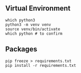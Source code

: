 
## Virtual Environment
``` shell
which python3
python3 -m venv venv
source venv/bin/activate
which python # to confirm
```

## Packages
``` shell
pip freeze > requirements.txt
pip install -r requirements.txt
```
